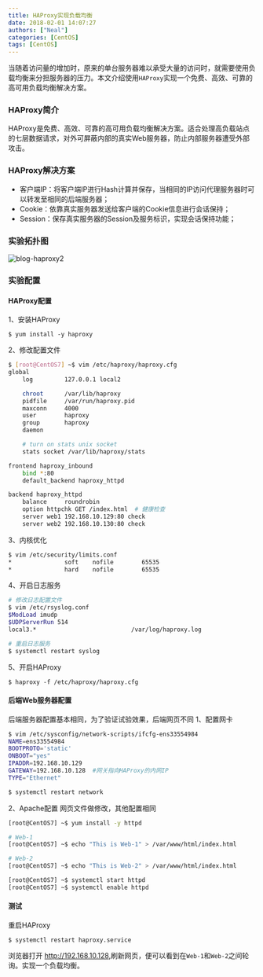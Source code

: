 ```yaml
---
title: HAProxy实现负载均衡
date: 2018-02-01 14:07:27
authors: ["Neal"]
categories: [CentOS]
tags: [CentOS]
---
```

当随着访问量的增加时，原来的单台服务器难以承受大量的访问时，就需要使用负载均衡来分担服务器的压力。本文介绍使用`HAProxy`实现一个免费、高效、可靠的高可用负载均衡解决方案。
<!--more-->
### HAProxy简介
HAProxy是免费、高效、可靠的高可用负载均衡解决方案。适合处理高负载站点的七层数据请求，对外可屏蔽内部的真实Web服务器，防止内部服务器遭受外部攻击。

### HAProxy解决方案
* 客户端IP：将客户端IP进行Hash计算并保存，当相同的IP访问代理服务器时可以转发至相同的后端服务器；
* Cookie：依靠真实服务器发送给客户端的Cookie信息进行会话保持；
* Session：保存真实服务器的Session及服务标识，实现会话保持功能；

### 实验拓扑图

![blog-haproxy2](https://pengshp.coding.net/p/images/d/images/git/raw/master/blog-haproxy2.png "Haproxy")

### 实验配置
#### HAProxy配置
1、安装HAProxy

    $ yum install -y haproxy

2、修改配置文件
```sh
$ [root@CentOS7] ~$ vim /etc/haproxy/haproxy.cfg
global
    log         127.0.0.1 local2

    chroot      /var/lib/haproxy
    pidfile     /var/run/haproxy.pid
    maxconn     4000
    user        haproxy
    group       haproxy
    daemon

    # turn on stats unix socket
    stats socket /var/lib/haproxy/stats

frontend haproxy_inbound
    bind *:80
    default_backend haproxy_httpd

backend haproxy_httpd
    balance     roundrobin
    option httpchk GET /index.html  # 健康检查
    server web1 192.168.10.129:80 check
    server web2 192.168.10.130:80 check
```

3、内核优化
```sh
$ vim /etc/security/limits.conf
*               soft    nofile        65535
*               hard    nofile        65535
```

4、开启日志服务
```sh
# 修改日志配置文件
$ vim /etc/rsyslog.conf
$ModLoad imudp
$UDPServerRun 514
local3.*                           /var/log/haproxy.log

# 重启日志服务
$ systemctl restart syslog
```

5、开启HAProxy

    $ haproxy -f /etc/haproxy/haproxy.cfg
#### 后端Web服务器配置
后端服务器配置基本相同，为了验证试验效果，后端网页不同
1、配置网卡
```sh
$ vim /etc/sysconfig/network-scripts/ifcfg-ens33554984
NAME=ens33554984
BOOTPROTO='static'
ONBOOT="yes"
IPADDR=192.168.10.129
GATEWAY=192.168.10.128  #网关指向HAProxy的内网IP
TYPE="Ethernet"

$ systemctl restart network
```

2、Apache配置
网页文件做修改，其他配置相同
```sh
[root@CentOS7] ~$ yum install -y httpd

# Web-1
[root@CentOS7] ~$ echo "This is Web-1" > /var/www/html/index.html

# Web-2
[root@CentOS7] ~$ echo "This is Web-2" > /var/www/html/index.html

[root@CentOS7] ~$ systemctl start httpd
[root@CentOS7] ~$ systemctl enable httpd
```

#### 测试
重启HAProxy

    $ systemctl restart haproxy.service   

浏览器打开 <http://192.168.10.128>,刷新网页，便可以看到在`Web-1`和`Web-2`之间轮询。实现一个负载均衡。


